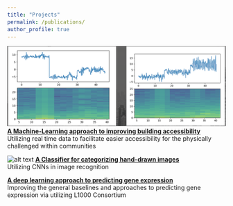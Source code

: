 ```yaml
---
title: "Projects"
permalink: /publications/
author_profile: true
---
```


![alt text](/files/accelerometer.png)
<b>[A Machine-Learning approach to improving building accessibility](http://kmualim.github.io/_publications/2018-10-08-yhack.md)</b> <br>
Utilizing real time data to facilitate easier accessibility for the physically challenged within communities 

![alt text](/files/handdrawn.png)
<b>[A Classifier for categorizing hand-drawn images](http://kmualim.github.io/_publications/2018-09-01-classification.md)</b> <br>
Utilizing CNNs in image recognition

<b>[A deep learning approach to predicting gene expression](http://kmualim.github.io/_publications/2018-10-01-geneexpr.md)</b> <br>
Improving the general baselines and approaches to predicting gene expression via utilizing L1000 Consortium

